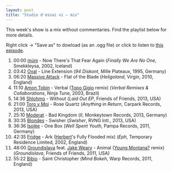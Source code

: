 ```yaml
---
layout: post
title: "Studio d'essai vi – mix"
---
```


This week's show is a mix without commentaries. Find the playlist below for more details.

Right click → "Save as" to dowload (as an .ogg file) or click to listen to <a
href="https://github.com/studio-dessai/podcasts/blob/master/2014-07-10%20-%20studio%20d%27essai%20vi.ogg?raw=true">this episode</a>.

1. 00:00 [múm](http://musicbrainz.org/artist/2b64e811-cbcd-45f7-b29d-296444cad4f1) - Now There's That Fear Again (_Finally We Are No One_, Smekkleysa, 2002, Iceland)
2. 03:42 [Oval](http://musicbrainz.org/artist/2fa478b1-dee0-428c-8e18-8b0b6608b2dd) - Line Extension (_94 Diskont_, Mille Plateaux, 1995, Germany)
3. 06:20 [Massive Attack](http://musicbrainz.org/artist/10adbe5e-a2c0-4bf3-8249-2b4cbf6e6ca8) - Flat of the Blade (_Heligoland_, Virgin, 2010, England)
4. 11:10 [Amon Tobin](http://musicbrainz.org/artist/630662ea-1c7d-4208-99fd-ba3afec20f0c) - Verbal ([Topo Gigio](http://musicbrainz.org/artist/3d9c8c99-42a3-4f9e-a15d-f67c620186a2) remix) (_Verbal Remixes & Collaborations_, Ninja Tune, 2003, Brazil)
5. 14:36 [Shlohmo](http://musicbrainz.org/artist/21a0e450-ae4d-473a-add4-744542ab9bf5) - Without (_Laid Out EP_, Friends of Friends, 2013, USA)
6. 21:00 [Toro y Moi](http://musicbrainz.org/artist/3a6d6481-142d-423f-91d4-55bbfff318ed) - Rose Quartz (_Anything in Return_, Carpark Records, 2013, USA)
7. 25:10 [Moderat](http://musicbrainz.org/artist/7754905b-8bf7-48e2-935a-03d566fec464) - Bad Kingdom (_II_, Monkeytown Records, 2013, Germany)
8. 30:35 [Blondes](http://musicbrainz.org/artist/8c5faece-4256-4925-b324-2ca40c906d19) - Swisher (_Swisher_, RVNG Intl., 2013, USA)
9. 36:36 [Isolée](http://musicbrainz.org/artist/4c99c0b4-5d46-44d2-8c49-ba47a522b016) - One Box (_Well Spent Youth_, Pampa Records, 2011, Germany)
10. 42:35 [Fridge](http://musicbrainz.org/artist/601b575c-9ef8-45a7-81df-3bc48216ca5f) - Ark ([Herbert](http://musicbrainz.org/artist/20587005-7a2a-4b96-8f34-bc643bc4b60a)'s Fully Flooded mix) (_Eph_, Temporary Residence Limited, 2002, England)
11. 48:00 [Groundislava](http://musicbrainz.org/artist/2de5c744-20e7-4a4a-a5a0-f42ac8af229f) feat. [Jake Weary](http://musicbrainz.org/artist/5c7adea4-6534-4e69-97b8-e678377d38fa) - Animal ([Young Montana?](http://musicbrainz.org/artist/468533c1-6f09-4feb-82cf-44fcdae698ad) remix) (_Groundislava_, Friends of Friends, 2011, USA)
12. 55:22 [Bibio](http://musicbrainz.org/artist/9f9953f0-68bb-4ce3-aace-2f44c87f0aa3) - Saint Christopher (_Mind Bokeh_, Warp Records, 2011, England)
